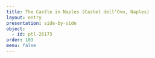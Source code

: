 ```yaml
---
title: The Castle in Naples (Castel dell'Ovo, Naples)
layout: entry
presentation: side-by-side
object:
  - id: ptl-26173
order: 103
menu: false
---
```








